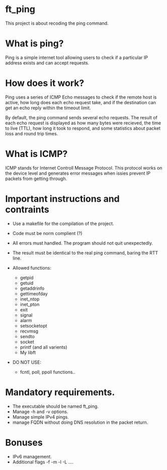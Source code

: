 # ft_ping
This project is about recoding the ping command.

# What is ping?
Ping is a simple internet tool allowing users to check if a particular IP address exists and can accept requests.

# How does it work?
Ping uses a series of ICMP Echo messages to check if the remote host is active, how long does each echo request take, and if the destination can get an echo reply within the timeout limit.

By default, the ping command sends several echo requests. The result of each echo request is displayed as how many bytes were recieved, the time to live (TTL), how long it took to respond, and some statistics about packet loss and round trip times.

# What is ICMP?
ICMP stands for Internet Controll Message Protocol. This protocol works on the device level and generates error messages when issies prevent IP packets from getting through.

# Important instructions and contraints
* Use a makefile for the compilation of the project.
* Code must be norm complient (?)
* All errors must handled. The program should not quit unexpectedly.
* The result must be identical to the real ping command, baring the RTT line.
* Allowed functions:
	* getpid
	* getuid
	* getaddrinfo
	* gettimeofday
	* inet_ntop
	* inet_pton
	* exit
	* signal
	* alarm
	* setsocketopt
	* recvmsg
	* sendto
	* socket
	* printf (and all varients)
	* My libft

* DO NOT USE:
	* fcntl, poll, ppoll functions..

# Mandatory requirements.
* The executable should be named ft_ping.
* Manage -h and -v options.
* Manage simple IPv4 pings.
* manage FQDN without doing DNS resolution in the packet return.


# Bonuses
* IPv6 management.
* Additional flags -f -m -l -L ....

